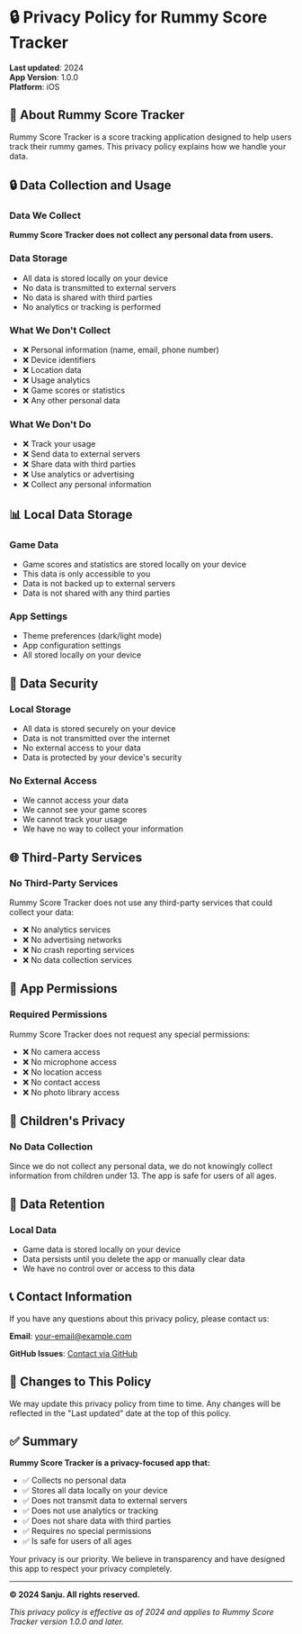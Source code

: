 # 🔒 Privacy Policy for Rummy Score Tracker

**Last updated**: 2024  
**App Version**: 1.0.0  
**Platform**: iOS

## 📱 About Rummy Score Tracker

Rummy Score Tracker is a score tracking application designed to help users track their rummy games. This privacy policy explains how we handle your data.

## 🔒 Data Collection and Usage

### Data We Collect
**Rummy Score Tracker does not collect any personal data from users.**

### Data Storage
- All data is stored locally on your device
- No data is transmitted to external servers
- No data is shared with third parties
- No analytics or tracking is performed

### What We Don't Collect
- ❌ Personal information (name, email, phone number)
- ❌ Device identifiers
- ❌ Location data
- ❌ Usage analytics
- ❌ Game scores or statistics
- ❌ Any other personal data

### What We Don't Do
- ❌ Track your usage
- ❌ Send data to external servers
- ❌ Share data with third parties
- ❌ Use analytics or advertising
- ❌ Collect any personal information

## 📊 Local Data Storage

### Game Data
- Game scores and statistics are stored locally on your device
- This data is only accessible to you
- Data is not backed up to external servers
- Data is not shared with any third parties

### App Settings
- Theme preferences (dark/light mode)
- App configuration settings
- All stored locally on your device

## 🔐 Data Security

### Local Storage
- All data is stored securely on your device
- Data is not transmitted over the internet
- No external access to your data
- Data is protected by your device's security

### No External Access
- We cannot access your data
- We cannot see your game scores
- We cannot track your usage
- We have no way to collect your information

## 🌐 Third-Party Services

### No Third-Party Services
Rummy Score Tracker does not use any third-party services that could collect your data:
- ❌ No analytics services
- ❌ No advertising networks
- ❌ No crash reporting services
- ❌ No data collection services

## 📱 App Permissions

### Required Permissions
Rummy Score Tracker does not request any special permissions:
- ❌ No camera access
- ❌ No microphone access
- ❌ No location access
- ❌ No contact access
- ❌ No photo library access

## 👶 Children's Privacy

### No Data Collection
Since we do not collect any personal data, we do not knowingly collect information from children under 13. The app is safe for users of all ages.

## 🔄 Data Retention

### Local Data
- Game data is stored locally on your device
- Data persists until you delete the app or manually clear data
- We have no control over or access to this data

## 📞 Contact Information

If you have any questions about this privacy policy, please contact us:

**Email**: [your-email@example.com](mailto:your-email@example.com)

**GitHub Issues**: [Contact via GitHub](https://github.com/yourusername/RummyKing/issues)

## 📄 Changes to This Policy

We may update this privacy policy from time to time. Any changes will be reflected in the "Last updated" date at the top of this policy.

## ✅ Summary

**Rummy Score Tracker is a privacy-focused app that:**
- ✅ Collects no personal data
- ✅ Stores all data locally on your device
- ✅ Does not transmit data to external servers
- ✅ Does not use analytics or tracking
- ✅ Does not share data with third parties
- ✅ Requires no special permissions
- ✅ Is safe for users of all ages

Your privacy is our priority. We believe in transparency and have designed this app to respect your privacy completely.

---

**© 2024 Sanju. All rights reserved.**

*This privacy policy is effective as of 2024 and applies to Rummy Score Tracker version 1.0.0 and later.* 